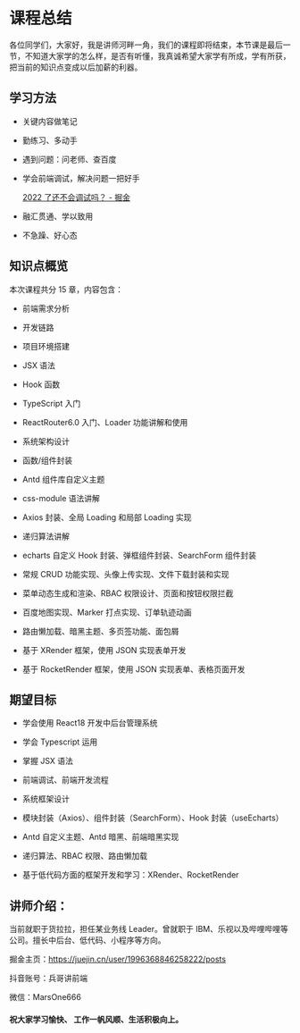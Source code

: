 # 课程总结

各位同学们，大家好，我是讲师河畔一角，我们的课程即将结束，本节课是最后一节，不知道大家学的怎么样，是否有听懂，我真诚希望大家学有所成，学有所获，把当前的知识点变成以后加薪的利器。

## 学习方法

- 关键内容做笔记

- 勤练习、多动手

- 遇到问题：问老师、查百度

- 学会前端调试，解决问题一把好手

  [2022 了还不会调试吗？ - 掘金](https://juejin.cn/post/7124104703884918798)

- 融汇贯通、学以致用

- 不急躁、好心态

## 知识点概览

本次课程共分 15 章，内容包含：

- 前端需求分析

- 开发链路

- 项目环境搭建

- JSX 语法

- Hook 函数

- TypeScript 入门

- ReactRouter6.0 入门、Loader 功能讲解和使用

- 系统架构设计

- 函数/组件封装

- Antd 组件库自定义主题

- css-module 语法讲解

- Axios 封装、全局 Loading 和局部 Loading 实现

- 递归算法讲解

- echarts 自定义 Hook 封装、弹框组件封装、SearchForm 组件封装

- 常规 CRUD 功能实现、头像上传实现、文件下载封装和实现

- 菜单动态生成和渲染、RBAC 权限设计、页面和按钮权限拦截

- 百度地图实现、Marker 打点实现、订单轨迹动画

- 路由懒加载、暗黑主题、多页签功能、面包屑

- 基于 XRender 框架，使用 JSON 实现表单开发

- 基于 RocketRender 框架，使用 JSON 实现表单、表格页面开发

## 期望目标

- 学会使用 React18 开发中后台管理系统

- 学会 Typescript 运用

- 掌握 JSX 语法

- 前端调试、前端开发流程

- 系统框架设计

- 模块封装（Axios）、组件封装（SearchForm）、Hook 封装（useEcharts）

- Antd 自定义主题、Antd 暗黑、前端暗黑实现

- 递归算法、RBAC 权限、路由懒加载

- 基于低代码方面的框架开发和学习：XRender、RocketRender

## 讲师介绍：

当前就职于货拉拉，担任某业务线 Leader。曾就职于 IBM、乐视以及哔哩哔哩等公司。擅长中后台、低代码、小程序等方向。

掘金主页：https://juejin.cn/user/1996368846258222/posts

抖音账号：兵哥讲前端

微信：MarsOne666

#### 祝大家学习愉快、 工作一帆风顺、生活积极向上。
